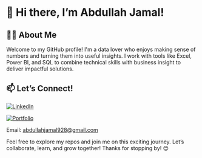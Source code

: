 # 👋 Hi there, I’m Abdullah Jamal!

## 👨‍💻 About Me
Welcome to my GitHub profile! I'm a data lover who enjoys making sense of numbers and turning them into useful insights. I work with tools like Excel, Power BI, and SQL to combine technical skills with business insight to deliver impactful solutions.

## 📫 Let’s Connect!    
[![LinkedIn](https://img.shields.io/badge/LinkedIn-Abdullah%20Jamal-blue?style=flat-square&logo=linkedin)](https://www.linkedin.com/in/abdullah-jamal-aj/)

[![Portfolio](https://img.shields.io/badge/Portfolio-Abdullah%20Jamal-9cf?style=flat-square&logo=laptop)](https://codebasics.io/portfolio/Abdullah-Jamal)

Email: abdullahjamal928@gmail.com  

Feel free to explore my repos and join me on this exciting journey. Let’s collaborate, learn, and grow together! Thanks for stopping by! 😊

